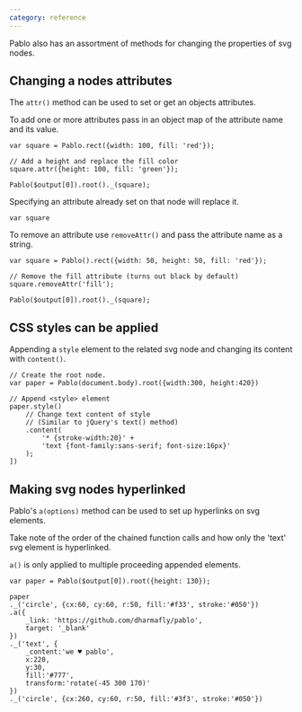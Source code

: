 ```yaml
---
category: reference
---
```


Pablo also has an assortment of methods for changing the properties of 
svg nodes.

Changing a nodes attributes
---------------------------

The `attr()` method can be used to set or get an objects attributes.

To add one or more attributes pass in an object map of the attribute name and 
its value.

    var square = Pablo.rect({width: 100, fill: 'red'});

    // Add a height and replace the fill color
    square.attr({height: 100, fill: 'green'});

    Pablo($output[0]).root()._(square);

Specifying an attribute already set on that node will replace it.

    var square

To remove an attribute use `removeAttr()` and pass the attribute name as a 
string.

    var square = Pablo().rect({width: 50, height: 50, fill: 'red'});

    // Remove the fill attribute (turns out black by default)
    square.removeAttr('fill');

    Pablo($output[0]).root()._(square);

CSS styles can be applied
-------------------------

Appending a `style` element to the related svg node and changing its content 
with `content()`.

    // Create the root node.
    var paper = Pablo(document.body).root({width:300, height:420})

    // Append <style> element
    paper.style()
        // Change text content of style
        // (Similar to jQuery's text() method)
        .content(
            '* {stroke-width:20}' +
            'text {font-family:sans-serif; font-size:16px}'
        );
    ])

Making svg nodes hyperlinked
----------------------------

Pablo's `a(options)` method can be used to set up hyperlinks on svg elements.

Take note of the order of the chained function calls and how only the 'text' 
svg element is hyperlinked.

`a()` is only applied to multiple proceeding appended elements.

    var paper = Pablo($output[0]).root({height: 130});

    paper
    ._('circle', {cx:60, cy:60, r:50, fill:'#f33', stroke:'#050'})
    .a({
        _link: 'https://github.com/dharmafly/pablo',
        target: '_blank'
    })
    ._('text', {
        _content:'we ♥ pablo',
        x:220,
        y:30,
        fill:'#777',
        transform:'rotate(-45 300 170)'
    })
    ._('circle', {cx:260, cy:60, r:50, fill:'#3f3', stroke:'#050'})